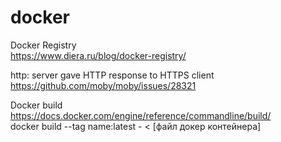 # docker

Docker Registry</br>
https://www.diera.ru/blog/docker-registry/</br>

http: server gave HTTP response to HTTPS client</br>
https://github.com/moby/moby/issues/28321</br>

Docker build</br>
https://docs.docker.com/engine/reference/commandline/build/</br>
docker build --tag name:latest - < [файл докер контейнера]</br>
